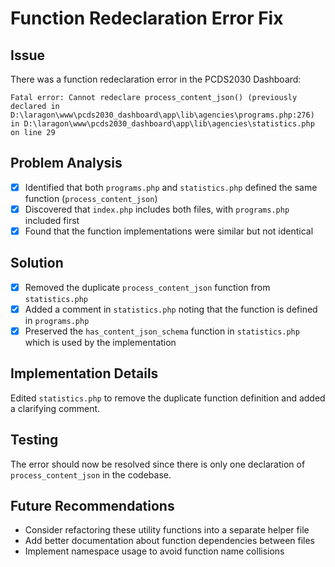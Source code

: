 # Function Redeclaration Error Fix

## Issue
There was a function redeclaration error in the PCDS2030 Dashboard:

```
Fatal error: Cannot redeclare process_content_json() (previously declared in D:\laragon\www\pcds2030_dashboard\app\lib\agencies\programs.php:276) in D:\laragon\www\pcds2030_dashboard\app\lib\agencies\statistics.php on line 29
```

## Problem Analysis
- [x] Identified that both `programs.php` and `statistics.php` defined the same function (`process_content_json`)
- [x] Discovered that `index.php` includes both files, with `programs.php` included first
- [x] Found that the function implementations were similar but not identical

## Solution
- [x] Removed the duplicate `process_content_json` function from `statistics.php`
- [x] Added a comment in `statistics.php` noting that the function is defined in `programs.php`
- [x] Preserved the `has_content_json_schema` function in `statistics.php` which is used by the implementation

## Implementation Details
Edited `statistics.php` to remove the duplicate function definition and added a clarifying comment.

## Testing
The error should now be resolved since there is only one declaration of `process_content_json` in the codebase.

## Future Recommendations
- Consider refactoring these utility functions into a separate helper file
- Add better documentation about function dependencies between files
- Implement namespace usage to avoid function name collisions
